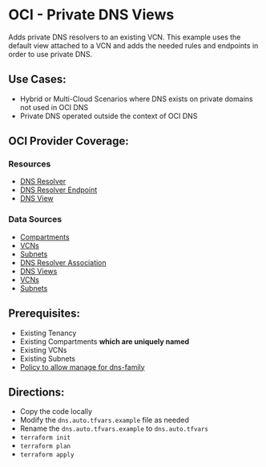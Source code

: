 # OCI - Private DNS Views
Adds private DNS resolvers to an existing VCN. This example uses the default view attached to a VCN and adds the needed rules and endpoints in order to use private DNS.

## Use Cases:
* Hybrid or Multi-Cloud Scenarios where DNS exists on private domains not used in OCI DNS
* Private DNS operated outside the context of OCI DNS

## OCI Provider Coverage:
### Resources
* [DNS Resolver](https://registry.terraform.io/providers/oracle/oci/latest/docs/resources/dns_resolver)
* [DNS Resolver Endpoint](https://registry.terraform.io/providers/oracle/oci/latest/docs/resources/dns_resolver_endpoint)
* [DNS View](https://registry.terraform.io/providers/oracle/oci/latest/docs/resources/dns_view)
### Data Sources
* [Compartments](https://registry.terraform.io/providers/oracle/oci/latest/docs/data-sources/identity_compartments)
* [VCNs](https://registry.terraform.io/providers/oracle/oci/latest/docs/data-sources/core_vcns)
* [Subnets](https://registry.terraform.io/providers/oracle/oci/latest/docs/data-sources/core_subnets)
* [DNS Resolver Association](https://registry.terraform.io/providers/oracle/oci/latest/docs/data-sources/core_vcn_dns_resolver_association)
* [DNS Views](https://registry.terraform.io/providers/oracle/oci/latest/docs/data-sources/dns_views)
* [VCNs](https://registry.terraform.io/providers/oracle/oci/latest/docs/data-sources/core_vcns)
* [Subnets](https://registry.terraform.io/providers/oracle/oci/latest/docs/data-sources/core_subnets)

## Prerequisites:
* Existing Tenancy
* Existing Compartments **which are uniquely named**
* Existing VCNs
* Existing Subnets
* [Policy to allow manage for dns-family](https://docs.oracle.com/en-us/iaas/Content/Identity/Reference/dnspolicyreference.htm)

## Directions:
* Copy the code locally
* Modify the `dns.auto.tfvars.example` file as needed
* Rename the `dns.auto.tfvars.example` to `dns.auto.tfvars`
* `terraform init`
* `terraform plan`
* `terraform apply`